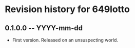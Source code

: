 # Revision history for 649lotto

## 0.1.0.0 -- YYYY-mm-dd

* First version. Released on an unsuspecting world.
